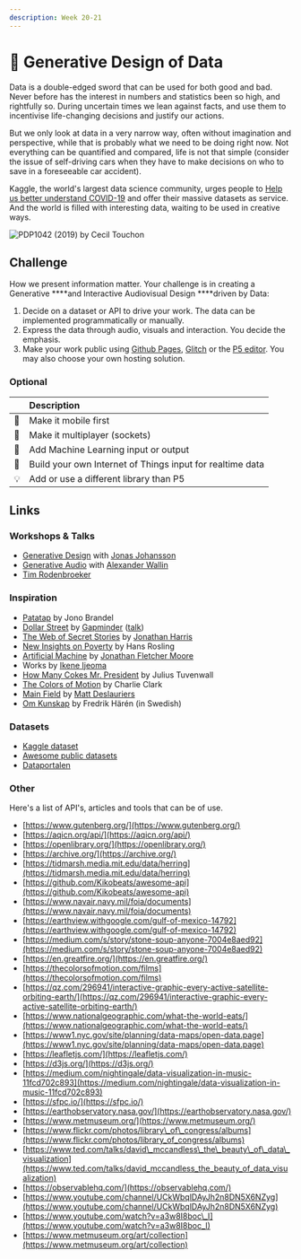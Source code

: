 ```yaml
---
description: Week 20-21
---
```


# 🥈 Generative Design of Data

Data is a double-edged sword that can be used for both good and bad. Never before has the interest in numbers and statistics been so high, and rightfully so. During uncertain times we lean against facts, and use them to incentivise life-changing decisions and justify our actions. 

But we only look at data in a very narrow way, often without imagination and perspective, while that is probably what we need to be doing right now. Not everything can be quantified and compared, life is not that simple \(consider the issue of self-driving cars when they have to make decisions on who to save in a foreseeable car accident\).

Kaggle, the world's largest data science community, urges people to [Help us better understand COVID-19](https://www.kaggle.com/covid19) and offer their massive datasets as service. And the world is filled with interesting data, waiting to be used in creative ways.

![PDP1042 \(2019\) by Cecil Touchon](https://images.squarespace-cdn.com/content/v1/5121025ce4b0b5151b71b786/1587991997817-K592QZN1MTBQUR1OMV7I/ke17ZwdGBToddI8pDm48kFlmZVLI_h5iwDtzHvYVhn8UqsxRUqqbr1mOJYKfIPR7LoDQ9mXPOjoJoqy81S2I8PaoYXhp6HxIwZIk7-Mi3Tsic-L2IOPH3Dwrhl-Ne3Z25N5wYEm9Bnn-MuukSh7Gs-BafdBJ9OF5xSQ0E6qo_IWbtxPRH917Fz9Qv_NunPol/Screenshot+2020-04-27+at+13.52.41.jpg?format=1000w)

## Challenge

How we present information matter. Your challenge is in creating a Generative ****and Interactive Audiovisual Design ****driven by Data:

1. Decide on a dataset or API to drive your work. The data can be implemented programmatically or manually.
2. Express the data through audio, visuals and interaction. You decide the emphasis.
3. Make your work public using [Github Pages](https://pages.github.com/), [Glitch](http://glitch.com/) or the [P5 editor](https://editor.p5js.org/). You may also choose your own hosting solution.

### Optional

|  | Description |
| :--- | :--- |
| 📱 | Make it mobile first |
| 🤼 | Make it multiplayer \(sockets\) |
| 📖 | Add Machine Learning input or output |
| 🤖 | Build your own Internet of Things input for realtime data |
| 💡 | Add or use a different library than P5 |

## Links

### Workshops & Talks

* [Generative Design](../info/workshops.md#generative-design) with [Jonas Johansson](../info/talks.md#jonas-johansson-industry-leader)
* [Generative Audio](../info/workshops.md#generative-audio) with [Alexander Wallin](../info/talks.md#alexander-wallin)
* [Tim Rodenbroeker](../info/talks.md#tim-rodenbroeker)

### Inspiration

* [Patatap](https://patatap.com/) by Jono Brandel
* [Dollar Street](https://www.gapminder.org/dollar-street/matrix) by [Gapminder](https://www.gapminder.org/) \([talk](https://youtu.be/u4L130DkdOw)\)
* [The Web of Secret Stories](https://www.ted.com/talks/jonathan_harris_the_web_s_secret_stories) by [Jonathan Harris](http://number27.org/)
* [New Insights on Poverty](https://www.ted.com/talks/hans_rosling_new_insights_on_poverty) by Hans Rosling
* [Artificial Machine](https://www.polygonfuture.com/akm) by [Jonathan Fletcher Moore](https://www.polygonfuture.com/)
* Works by [Ikene Ijeoma](https://studioijeoma.com/)
* [How Many Cokes Mr. President](https://howmanycokesmrpresident.com/) by Julius Tuvenwall
* [The Colors of Motion](https://thecolorsofmotion.com/films) by Charlie Clark
* [Main Field](https://www.behance.net/gallery/60533777/MAIN-FIELD) by [Matt Deslauriers](https://mattdesl.com/)
* [Om Kunskap](https://www.youtube.com/watch?v=C0jDJ-wsMYI) by Fredrik Härén \(in Swedish\)

### Datasets

* [Kaggle dataset](https://www.kaggle.com/datasets)
* [Awesome public datasets](https://github.com/awesomedata/awesome-public-datasets)
* [Dataportalen](https://www.dataportal.se/)

### Other

Here's a list of API's, articles and tools that can be of use.

* [https://www.gutenberg.org/](https://www.gutenberg.org/)
* [https://aqicn.org/api/](https://aqicn.org/api/)
* [https://openlibrary.org/](https://openlibrary.org/)
* [https://archive.org/](https://archive.org/)
* [https://tidmarsh.media.mit.edu/data/herring](https://tidmarsh.media.mit.edu/data/herring)
* [https://github.com/Kikobeats/awesome-api](https://github.com/Kikobeats/awesome-api)
* [https://www.navair.navy.mil/foia/documents](https://www.navair.navy.mil/foia/documents)
* [https://earthview.withgoogle.com/gulf-of-mexico-14792](https://earthview.withgoogle.com/gulf-of-mexico-14792)
* [https://medium.com/s/story/stone-soup-anyone-7004e8aed92](https://medium.com/s/story/stone-soup-anyone-7004e8aed92)
* [https://en.greatfire.org/](https://en.greatfire.org/)
* [https://thecolorsofmotion.com/films](https://thecolorsofmotion.com/films)
* [https://qz.com/296941/interactive-graphic-every-active-satellite-orbiting-earth/](https://qz.com/296941/interactive-graphic-every-active-satellite-orbiting-earth/)
* [https://www.nationalgeographic.com/what-the-world-eats/](https://www.nationalgeographic.com/what-the-world-eats/)
* [https://www1.nyc.gov/site/planning/data-maps/open-data.page](https://www1.nyc.gov/site/planning/data-maps/open-data.page)
* [https://leafletjs.com/](https://leafletjs.com/)
* [https://d3js.org/](https://d3js.org/)
* [https://medium.com/nightingale/data-visualization-in-music-11fcd702c893](https://medium.com/nightingale/data-visualization-in-music-11fcd702c893)
* [https://sfpc.io/](https://sfpc.io/)
* [https://earthobservatory.nasa.gov/](https://earthobservatory.nasa.gov/)
* [https://www.metmuseum.org/](https://www.metmuseum.org/)
* [https://www.flickr.com/photos/library\_of\_congress/albums](https://www.flickr.com/photos/library_of_congress/albums)
* [https://www.ted.com/talks/david\_mccandless\_the\_beauty\_of\_data\_visualization](https://www.ted.com/talks/david_mccandless_the_beauty_of_data_visualization)
* [https://observablehq.com/](https://observablehq.com/)
* [https://www.youtube.com/channel/UCkWbqlDAyJh2n8DN5X6NZyg](https://www.youtube.com/channel/UCkWbqlDAyJh2n8DN5X6NZyg)
* [https://www.youtube.com/watch?v=a3w8I8boc\_I](https://www.youtube.com/watch?v=a3w8I8boc_I)
* [https://www.metmuseum.org/art/collection](https://www.metmuseum.org/art/collection)


